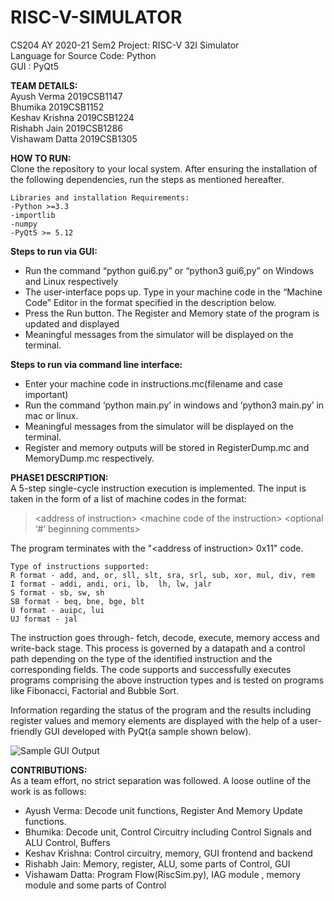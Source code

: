 # RISC-V-SIMULATOR

CS204 AY 2020-21 Sem2 Project: RISC-V 32I Simulator<br/>
Language for Source Code: Python</br>
GUI : PyQt5</br>

**TEAM DETAILS:**<br/>
Ayush Verma		2019CSB1147<br/>
Bhumika			2019CSB1152<br/>
Keshav Krishna	2019CSB1224<br/>
Rishabh Jain	2019CSB1286<br/>
Vishawam Datta	2019CSB1305<br/>

**HOW TO RUN:**<br/>
    Clone the repository to your local system. After ensuring the installation of the following dependencies, run the steps as mentioned hereafter.

    Libraries and installation Requirements:
	-Python >=3.3
	-importlib
	-numpy
	-PyQt5 >= 5.12
    
**Steps to run via GUI:**
- Run the command “python gui6.py” or “python3 gui6,py” on Windows and Linux 		 respectively
- The user-interface pops up. Type in your machine code in the “Machine Code” Editor in the format specified in the description below.
- Press the Run button. The Register and Memory state of the program is updated and displayed
- Meaningful messages from the simulator will be displayed on the terminal.

**Steps to run via command line interface:**
- Enter your machine code in instructions.mc(filename and case important)
- Run the command ‘python main.py’ in windows and ‘python3 main.py’ in mac or linux.
- Meaningful messages from the simulator will be displayed on the terminal.
- Register and memory outputs will be stored in RegisterDump.mc and MemoryDump.mc respectively.

**PHASE1 DESCRIPTION:**</br>
    A 5-step single-cycle instruction execution is implemented. The input is taken in the form of a list of machine codes in the format:

> \<address of instruction\> \<machine code of the instruction\> \<optional ‘#’ beginning comments\>

The program terminates with the "\<address of instruction\> 0x11" code.

```
Type of instructions supported:
R format - add, and, or, sll, slt, sra, srl, sub, xor, mul, div, rem
I format - addi, andi, ori, lb,  lh, lw, jalr
S format - sb, sw, sh
SB format - beq, bne, bge, blt
U format - auipc, lui
UJ format - jal
```

The instruction goes through- fetch, decode, execute, memory access and write-back stage. This process is governed by a datapath and a control path depending on the type of the identified instruction and the corresponding fields. The code supports and successfully executes programs comprising the above instruction types and is tested on programs like Fibonacci, Factorial and Bubble Sort.

Information regarding the status of the program and the results including register values and memory elements are displayed with the help of a user-friendly GUI developed with PyQt(a sample shown below).

![Sample GUI Output](https://github.com/r-rishabh-j/RISC-V-Simulator/blob/main/GUI_sample.jpg)

**CONTRIBUTIONS:**</br>
As a team effort, no strict separation was followed. A loose outline of the work is as follows:
- Ayush Verma:  Decode unit functions, Register And Memory Update functions. 
- Bhumika: Decode unit, Control Circuitry including Control Signals and ALU Control, Buffers
- Keshav Krishna: Control circuitry, memory, GUI frontend and backend
- Rishabh Jain: Memory, register, ALU, some parts of Control, GUI
- Vishawam Datta: Program Flow(RiscSim.py), IAG module , memory module and some parts of Control


